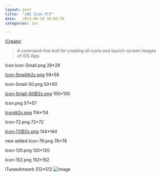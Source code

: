 ```yaml
---
layout: post
title:  "iOS Icon 尺寸"
date:   2013-09-18 16:06:50
categories: ios

---
```


[iCreator](https://github.com/finscn/iCreator)

> A command-line tool for creating all icons and launch-screen images of iOS App.


Icon
Icon-Small.png               29*29 

Icon-Small@2x.png            58*58

Icon-Small-50.png            50*50

Icon-Small-50@2x.png         100*100

Icon.png                     57*57

Icon@2x.png                  114*114

Icon-72.png                  72*72

Icon-72@2x.png	      144*144

new added
Icon-76.png                  76*76

Icon-120.png                 120*120

Icon-152.png                 152*152

iTunesArtwork 512*512
![image](http://www.dasdoc.com/uploads/origin/201309/241146396.jpg)